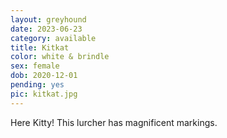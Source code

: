 ```yaml
---
layout: greyhound
date: 2023-06-23
category: available
title: Kitkat
color: white & brindle
sex: female
dob: 2020-12-01
pending: yes
pic: kitkat.jpg
---
```

Here Kitty! This lurcher has magnificent markings.
